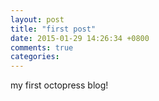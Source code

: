 ```yaml
---
layout: post
title: "first post"
date: 2015-01-29 14:26:34 +0800
comments: true
categories:
---
```


my first octopress blog!
